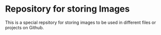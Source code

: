 # Repository for storing Images

This is a special repsitory for storing images to be used in different files or projects on Github.

